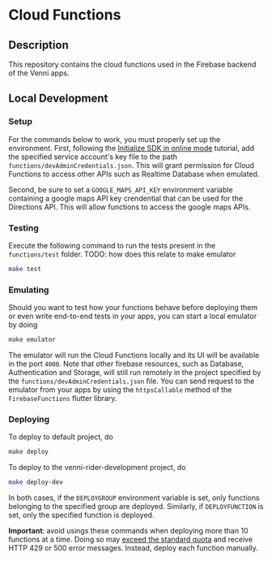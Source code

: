 # Cloud Functions

## Description

This repository contains the cloud functions used in the Firebase backend of the Venni apps.

## Local Development

### Setup

For the commands below to work, you must properly set up the environment. First, following the [Initialize SDK in online mode](https://firebase.google.com/docs/functions/unit-testing?authuser=1) tutorial, add the specified service account's key file to the path `functions/devAdminCredentials.json`. This will grant permission for Cloud Functions to access other APIs such as Realtime Database when emulated.

Second, be sure to set a `GOOGLE_MAPS_API_KEY` environment variable containing a google maps API key crendential that can be used for the Directions API. This will allow functions to access the google maps APIs.

### Testing

Execute the following command to run the tests present in the `functions/test` folder.
TODO: how does this relate to make emulator

```bash
make test
```

### Emulating

Should you want to test how your functions behave before deploying them or even write end-to-end tests in your apps, you can start a local emulator by doing

```bash
make emulator
```

The emulator will run the Cloud Functions locally and its UI will be available in the port `4000`. Note that other firebase resources, such as Database, Authentication and Storage, will still run remotely in the project specified by the `functions/devAdminCredentials.json` file. You can send request to the emulator from your apps by using the `httpsCallable` method of the `FirebaseFunctions` flutter library.

### Deploying

To deploy to default project, do

```bash
make deploy
```

To deploy to the venni-rider-development project, do

```bash
make deploy-dev
```

In both cases, if the `DEPLOYGROUP` environment variable is set, only functions belonging to the specified group are deployed. Similarly, if `DEPLOYFUNCTION` is set, only the specified function is deployed.

**Important**: avoid usings these commands when deploying more than 10 functions at a time. Doing so may [exceed the standard quota](https://firebase.google.com/docs/functions/manage-functions) and receive HTTP 429 or 500 error messages. Instead, deploy each function manually.
